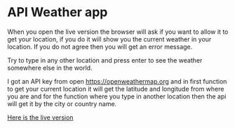 # API Weather app

When you open the live version the browser will ask if you want to allow it to get your location, if you do it will show you the current weather in your location. If you do not agree then you will get an error message.

Try to type in any other location and press enter to see the weather somewhere else in the world.

I got an API key from open https://openweathermap.org and in first function to get your current location it will get the latitude and longitude from where you are and for the function where you type in another location then the api will get it by the city or country name.

[Here is the live version](https://rainbow-weatherapp.netlify.app)
